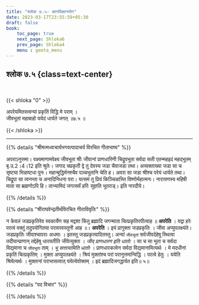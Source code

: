 ```yaml
---
title: "श्लोक ७.५- ज्ञानविज्ञानयोग"
date: 2023-03-17T23:55:59+05:30
draft: false
book:
    toc_page: true
    next_page: Shloka6
    prev_page: Shloka4
    menu : geeta_menu
---
```




## श्लोक ७.५ {class=text-center}

<br/>

{{< shloka  "0"  >}}

अपरेयमितस्त्वन्यां प्रकृतिं विद्धि मे पराम् ।  
जीवभूतां महाबाहो ययेदं धार्यते जगत् ॥७.५ ॥

{{< /shloka >}}

---


{{% details "श्रीमत्मध्वाचार्यभगवत्पादाचर्य विरचित  गीताभाष्य" %}}

अपराऽनुत्तमा। वक्ष्यमाणामपेक्ष्य जीवभूता श्रीः जीवानां प्राणधारिणी 
चिद्रूपभूता सर्वदा सती एतन्महइदं महद्भूतम् बृ.उ.2।4।12 इति श्रुतेः। 
जगाद चप्रकृती द्वे तु देवस्य जडा चैवाजडा तथा। 
अव्यक्ताख्या जडा सा च सृष्ट्या भिन्नाष्टधा पुनः। 
महान्बुद्धिर्मनश्चैव पञ्चभूतानि चेति ह। अवरा सा जडा श्रीश्च परेयं धार्यते तथा। 
चिद्रूपा सा त्वनन्ता च अनादिनिधना परा। 
यत्समं तु प्रियं किञ्चिन्नास्ति विष्णोर्महात्मनः। 
नारायणस्य महिषी माता सा ब्रह्मणोऽपि हि। 
ताभ्यामिदं जगत्सर्वं हरिः सुज्ञति भूतराड्। इति नारदीये।

{{% /details %}}



{{% details "श्रीराघवेन्द्रतीर्थविरचित गीताविवृतिः" %}}

न केवलं जडप्रकृतिरेव स्वकार्येण सह 
मद्वशा किंतु ब्रह्मादि जगन्माता
चित्प्रकृतिरपीत्याह ॥ **अपरेति** । 
यद्वा हरेः परत्वं वक्तुं तदुपयोगितया
परावरवस्तुनी आह ॥। **अपरेति** । इयं प्रागुक्ता जडप्रकृतिः । 
जीवा अप्युपलक्ष्यंते। जडप्रकृतिः जीवाश्चापराः अधमाः । 
इतस्तु जडप्रकृत्यादितस्तु।
अन्यां `जीवभूतां` सर्वजीवदेहेषु स्थित्वा तदीयान्प्राणान्‌ 
तद्देहेषु धारयतीति जीवेत्युक्ता । 
*जीव्‌ प्राणधारण इति धातोः* । सा च सा भूता च सर्वदा
विद्यमाना च `जीवभूता` ताम्‌ । *भू सत्तायामिति धातोः* । 
प्राणधारकत्वेन सर्वदा विद्यमानामित्यर्थः । 
मे मदधीनां प्रकृतिं चित्प्रकृतिम्‌ । मुक्ता
अप्युपलक्ष्यंते । श्रियं मुक्तांश्च परां परानुत्तमान्विद्धि । 
परत्वे हेतुः । ययेति श्रियेत्यर्थः । मुक्तानां पराभासत्वात्‌ 
ययेत्येवोक्तम्‌ । इदं ब्रह्मादिजगद्धार्यत
इति॥ ५॥

{{% /details %}}



{{% details "पद विचार" %}}


{{% /details %}}
